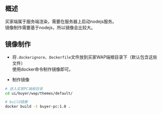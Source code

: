 ## 概述
买家端属于服务端渲染，需要在服务器上启动nodejs服务。\
镜像制作需要基于nodejs，所以镜像会比较大。

## 镜像制作
- 将`.dockerignore`、`Dockerfile`文件放到买家WAP端根目录下（默认包含这些文件）\
使用docker命令制作镜像即可。

- 制作镜像
```bash
# 进入买家PC端根目录
cd ui/buyer/wap/themes/default/

# build镜像
docker build -t buyer-pc:1.0 .
```
